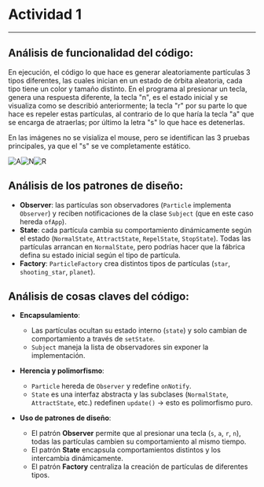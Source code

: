 # Actividad 1

---

## Análisis de funcionalidad del código:

En ejecución, el código lo que hace es generar aleatoriamente partículas 3 tipos diferentes, las cuales inician en un estado de órbita aleatoria, cada tipo tiene un color y tamaño distinto. En el programa al presionar un tecla, genera una respuesta diferente, la tecla "n", es el estado inicial y se visualiza como se describió anteriormente; la tecla "r" por su parte lo que hace es repeler estas partículas, al contrario de lo que haría la tecla "a" que se encarga de atraerlas; por último la letra "s" lo que hace es detenerlas.

En las imágenes no se visializa el mouse, pero se identifican las 3 pruebas principales, ya que el "s" se ve completamente estático.

![A](<../Imágenes/Estado a.png>)![N](<../Imágenes/Estado n.png>)![R](<../Imágenes/Estado r.png>)

## Análisis de los patrones de diseño:

* **Observer**: las partículas son observadores (`Particle` implementa `Observer`) y reciben notificaciones de la clase `Subject` (que en este caso hereda `ofApp`).
* **State**: cada partícula cambia su comportamiento dinámicamente según el estado (`NormalState`, `AttractState`, `RepelState`, `StopState`).
Todas las partículas arrancan en `NormalState`, pero podrías hacer que la fábrica defina su estado inicial según el tipo de partícula.
* **Factory**: `ParticleFactory` crea distintos tipos de partículas (`star`, `shooting_star`, `planet`).

## Análisis de cosas claves del código:

* **Encapsulamiento**:

   * Las partículas ocultan su estado interno (`state`) y solo cambian de comportamiento a través de `setState`.
   * `Subject` maneja la lista de observadores sin exponer la implementación.

* **Herencia y polimorfismo**:

   * `Particle` hereda de `Observer` y redefine `onNotify`.
   * `State` es una interfaz abstracta y las subclases (`NormalState`, `AttractState`, etc.) redefinen `update()` → esto es polimorfismo puro.

* **Uso de patrones de diseño**:

   * El patrón **Observer** permite que al presionar una tecla (`s`, `a`, `r`, `n`), todas las partículas cambien su comportamiento al mismo tiempo.
   * El patrón **State** encapsula comportamientos distintos y los intercambia dinámicamente.
   * El patrón **Factory** centraliza la creación de partículas de diferentes tipos.



